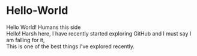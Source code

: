 # Hello-World
Hello World! Humans this side<br/>
Hello! Harsh here, I have recently started exploring GitHub and I must say I am falling for it,<br/>
This is one of the best things I've explored recently.
